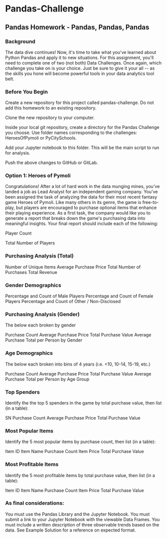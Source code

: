 # Pandas-Challenge
## Pandas Homework - Pandas, Pandas, Pandas

### Background
The data dive continues!
Now, it's time to take what you've learned about Python Pandas and apply it to new situations. For this assignment, you'll need to complete one of two (not both)  Data Challenges. Once again, which challenge you take on is your choice. Just be sure to give it your all -- as the skills you hone will become powerful tools in your data analytics tool belt.

### Before You Begin

Create a new repository for this project called pandas-challenge. Do not add this homework to an existing repository.

Clone the new repository to your computer.

Inside your local git repository, create a directory for the Pandas Challenge you choose. Use folder names corresponding to the challenges: HeroesOfPymoli or  PyCitySchools.

Add your Jupyter notebook to this folder. This will be the main script to run for analysis.

Push the above changes to GitHub or GitLab.

### Option 1: Heroes of Pymoli

Congratulations! After a lot of hard work in the data munging mines, you've landed a job as Lead Analyst for an independent gaming company. You've been assigned the task of analyzing the data for their most recent fantasy game Heroes of Pymoli.
Like many others in its genre, the game is free-to-play, but players are encouraged to purchase optional items that enhance their playing experience. As a first task, the company would like you to generate a report that breaks down the game's purchasing data into meaningful insights.
Your final report should include each of the following:

Player Count

Total Number of Players


### Purchasing Analysis (Total)

Number of Unique Items
Average Purchase Price
Total Number of Purchases
Total Revenue


### Gender Demographics

Percentage and Count of Male Players
Percentage and Count of Female Players
Percentage and Count of Other / Non-Disclosed

### Purchasing Analysis (Gender)
The below each broken by gender

Purchase Count
Average Purchase Price
Total Purchase Value
Average Purchase Total per Person by Gender

### Age Demographics
The below each broken into bins of 4 years (i.e. <10, 10-14, 15-19, etc.)

Purchase Count
Average Purchase Price
Total Purchase Value
Average Purchase Total per Person by Age Group

### Top Spenders
Identify the the top 5 spenders in the game by total purchase value, then list (in a table):

SN
Purchase Count
Average Purchase Price
Total Purchase Value

### Most Popular Items
Identify the 5 most popular items by purchase count, then list (in a table):

Item ID
Item Name
Purchase Count
Item Price
Total Purchase Value

### Most Profitable Items
Identify the 5 most profitable items by total purchase value, then list (in a table):

Item ID
Item Name
Purchase Count
Item Price
Total Purchase Value



### As final considerations:

You must use the Pandas Library and the Jupyter Notebook.
You must submit a link to your Jupyter Notebook with the viewable Data Frames.
You must include a written description of three observable trends based on the data.
See Example Solution for a reference on expected format.
